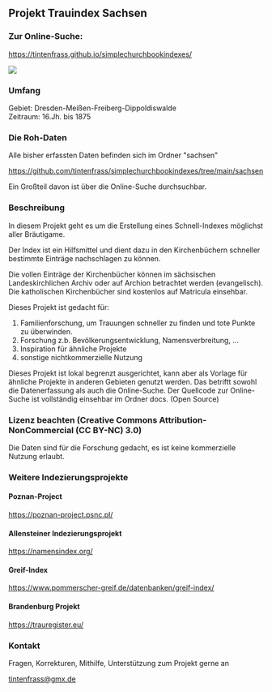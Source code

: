 ## Projekt Trauindex Sachsen
### Zur Online-Suche:
https://tintenfrass.github.io/simplechurchbookindexes/

[<img src="book2.jpg">](https://tintenfrass.github.io/simplechurchbookindexes/)

### Umfang
Gebiet: Dresden-Meißen-Freiberg-Dippoldiswalde<br>
Zeitraum: 16.Jh. bis 1875

### Die Roh-Daten
Alle bisher erfassten Daten befinden sich im Ordner "sachsen"

https://github.com/tintenfrass/simplechurchbookindexes/tree/main/sachsen

Ein Großteil davon ist über die Online-Suche durchsuchbar.

### Beschreibung

In diesem Projekt geht es um die Erstellung eines Schnell-Indexes möglichst aller Bräutigame.

Der Index ist ein Hilfsmittel und dient dazu in den Kirchenbüchern schneller bestimmte Einträge nachschlagen zu können.

Die vollen Einträge der Kirchenbücher können im sächsischen Landeskirchlichen Archiv oder auf Archion betrachtet werden (evangelisch).
Die katholischen Kirchenbücher sind kostenlos auf Matricula einsehbar.

Dieses Projekt ist gedacht für:
1. Familienforschung, um Trauungen schneller zu finden und tote Punkte zu überwinden.
2. Forschung z.b. Bevölkerungsentwicklung, Namensverbreitung, ...
4. Inspiration für ähnliche Projekte
3. sonstige nichtkommerzielle Nutzung

Dieses Projekt ist lokal begrenzt ausgerichtet, kann aber als Vorlage für ähnliche Projekte in anderen Gebieten genutzt werden. Das betriftt sowohl die Datenerfassung als auch die Online-Suche.
Der Quellcode zur Online-Suche ist vollständig einsehbar im Ordner docs. (Open Source)


### Lizenz beachten (Creative Commons Attribution-NonCommercial (CC BY-NC) 3.0)
Die Daten sind für die Forschung gedacht, es ist keine kommerzielle Nutzung erlaubt.

### Weitere Indezierungsprojekte

#### Poznan-Project
https://poznan-project.psnc.pl/

#### Allensteiner Indezierungsprojekt
https://namensindex.org/

#### Greif-Index
https://www.pommerscher-greif.de/datenbanken/greif-index/

#### Brandenburg Projekt
https://trauregister.eu/



### Kontakt
Fragen, Korrekturen, Mithilfe, Unterstützung zum Projekt gerne an

tintenfrass@gmx.de
